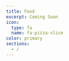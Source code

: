 ```yaml
---
title: Food
excerpt: Coming Soon
icon:
  type: fa
  name: fa-pizza-slice
color: primary
sections:
  - /
---
```

